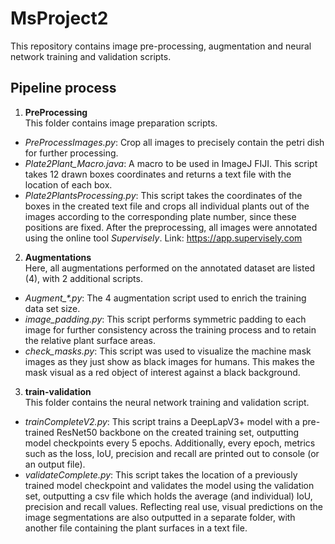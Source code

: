 # MsProject2
This repository contains image pre-processing, augmentation and neural network training and validation scripts.

## Pipeline process

1) **PreProcessing**  
This folder contains image preparation scripts.
- *PreProcessImages.py*: Crop all images to precisely contain the petri dish for further processing.
- *Plate2Plant_Macro.java*: A macro to be used in ImageJ FIJI. This script takes 12 drawn boxes coordinates and returns a text file with the location of each box.
- *Plate2PlantsProcessing.py*: This script takes the coordinates of the boxes in the created text file and crops all individual plants out of the images according
  to the corresponding plate number, since these positions are fixed.
After the preprocessing, all images were annotated using the online tool *Supervisely*. Link: https://app.supervisely.com

2) **Augmentations**  
Here, all augmentations performed on the annotated dataset are listed (4), with 2 additional scripts.
- *Augment_\*.py*: The 4 augmentation script used to enrich the training data set size.
- *image_padding.py*: This script performs symmetric padding to each image for further consistency across the training process and to retain the relative plant
  surface areas.
- *check_masks.py*: This script was used to visualize the machine mask images as they just show as black images for humans. This makes the mask visual as a red
  object of interest against a black background.

3) **train-validation**  
This folder contains the neural network training and validation script.
- *trainCompleteV2.py*: This script trains a DeepLapV3+ model with a pre-trained ResNet50 backbone on the created training set, outputting model checkpoints every
  5 epochs. Additionally, every epoch, metrics such as the loss, IoU, precision and recall are printed out to console (or an output file).
- *validateComplete.py*: This script takes the location of a previously trained model checkpoint and validates the model using the validation set, outputting a
  csv file which holds the average (and individual) IoU, precision and recall values. Reflecting real use, visual predictions on the image segmentations are also
  outputted in a separate folder, with another file containing the plant surfaces in a text file.
